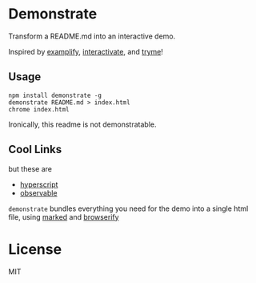 # Demonstrate

Transform a README.md into an interactive demo.

Inspired by [examplify](https://github.com/Raynos/examplify),
[interactivate](https://github.com/gozala/interactivate), and [tryme](https://github.com/shtylman/tryme)!

## Usage

```
npm install demonstrate -g
demonstrate README.md > index.html
chrome index.html
```

Ironically, this readme is not demonstratable.

## Cool Links

but these are

* [hyperscript](https://github.com/dominictarr/hyperscript)
* [observable](https://github.com/dominictarr/observable)

`demonstrate` bundles everything you need for the demo into a single html file,
using [marked](https://github.com/chjj/marked) and [browserify](https://github.com/substack/browserify)

# License

MIT


